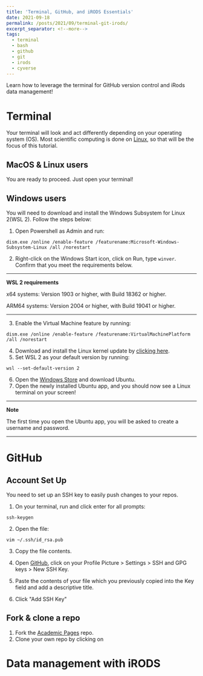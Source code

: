 ```yaml
---
title: 'Terminal, GitHub, and iRODS Essentials'
date: 2021-09-18
permalink: /posts/2021/09/terminal-git-irods/
excerpt_separator: <!--more-->
tags:
  - terminal
  - bash
  - github
  - git 
  - irods
  - cyverse
---
```


Learn how to leverage the terminal for GitHub version control and iRods data management!
<!--more-->

# Terminal
Your terminal will look and act differently depending on your operating system (OS). Most scientific computing is done on [Linux](https://www.linux.org/), so that will be the focus of this tutorial.


## MacOS & Linux users
You are ready to proceed. Just open your terminal! 

## Windows users
You will need to download and install the Windows Subsystem for Linux 2(WSL 2). Follow the steps below:
1. Open Powershell as Admin and run: 
```
dism.exe /online /enable-feature /featurename:Microsoft-Windows-Subsystem-Linux /all /norestart
```
2. Right-click on the Windows Start icon, click on Run, type ```winver```. Confirm that you meet the requirements below.

---
**WSL 2 requirements**

  x64 systems: Version 1903 or higher, with Build 18362 or higher.

  ARM64 systems: Version 2004 or higher, with Build 19041 or higher.

---

3. Enable the Virtual Machine feature by running:
```
dism.exe /online /enable-feature /featurename:VirtualMachinePlatform /all /norestart
```
4. Download and install the Linux kernel update by [clicking here](https://wslstorestorage.blob.core.windows.net/wslblob/wsl_update_x64.msi). 
5. Set WSL 2 as your default version by running:
```
wsl --set-default-version 2
```
6. Open the [Windows Store](https://aka.ms/wslstore) and download Ubuntu.
7. Open the newly installed Ubuntu app, and you should now see a Linux terminal on your screen!

---
**Note**

  The first time you open the Ubuntu app, you will be asked to create a username and password.

---

# GitHub 
## Account Set Up
You need to set up an SSH key to easily push changes to your repos. 
1. On your terminal, run and click enter for all prompts:
```
ssh-keygen
```

2. Open the file: 
```
vim ~/.ssh/id_rsa.pub
```

3. Copy the file contents. 

4. Open [GitHub](https://github.com/), click on your Profile Picture > Settings > SSH and GPG keys > New SSH Key.

5. Paste the contents of your file which you previously copied into the Key field and add a descriptive title.

6. Click "Add SSH Key"

## Fork & clone a repo
1. Fork the [Academic Pages](https://github.com/academicpages/academicpages.github.io) repo. 
2. Clone your own repo by clicking on 


# Data management with iRODS
